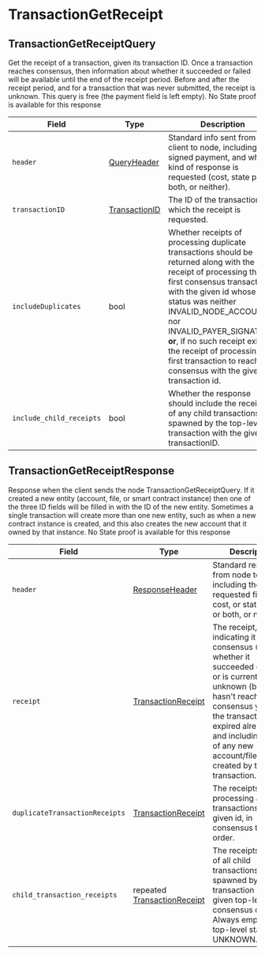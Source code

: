 # TransactionGetReceipt

## TransactionGetReceiptQuery

Get the receipt of a transaction, given its transaction ID. Once a transaction reaches consensus, then information about whether it succeeded or failed will be available until the end of the receipt period. Before and after the receipt period, and for a transaction that was never submitted, the receipt is unknown. This query is free (the payment field is left empty). No State proof is available for this response

| Field                    | Type                                             | Description                                                                                                                                                                                                                                                                                                                                                                         |
| ------------------------ | ------------------------------------------------ | ----------------------------------------------------------------------------------------------------------------------------------------------------------------------------------------------------------------------------------------------------------------------------------------------------------------------------------------------------------------------------------- |
| `header`                 | [QueryHeader](queryheader.md)                    | Standard info sent from client to node, including the signed payment, and what kind of response is requested (cost, state proof, both, or neither).                                                                                                                                                                                                                                 |
| `transactionID`          | [TransactionID](../basic-types/transactionid.md) | The ID of the transaction for which the receipt is requested.                                                                                                                                                                                                                                                                                                                       |
| `includeDuplicates`      | bool                                             | Whether receipts of processing duplicate transactions should be returned along with the receipt of processing the first consensus transaction with the given id whose status was neither INVALID\_NODE\_ACCOUNT nor INVALID\_PAYER\_SIGNATURE; **or**, if no such receipt exists, the receipt of processing the first transaction to reach consensus with the given transaction id. |
| `include_child_receipts` | bool                                             | Whether the response should include the receipts of any child transactions spawned by the top-level transaction with the given transactionID.                                                                                                                                                                                                                                       |

## TransactionGetReceiptResponse

Response when the client sends the node TransactionGetReceiptQuery. If it created a new entity (account, file, or smart contract instance) then one of the three ID fields will be filled in with the ID of the new entity. Sometimes a single transaction will create more than one new entity, such as when a new contract instance is created, and this also creates the new account that it owned by that instance. No State proof is available for this response

| Field                          | Type                                                    | Description                                                                                                                                                                                                                                                                     |
| ------------------------------ | ------------------------------------------------------- | ------------------------------------------------------------------------------------------------------------------------------------------------------------------------------------------------------------------------------------------------------------------------------- |
| `header`                       | [ResponseHeader](responseheader.md)                     | Standard response from node to client, including the requested fields: cost, or state proof, or both, or neither                                                                                                                                                                |
| `receipt`                      | [TransactionReceipt](transactionreceipt.md)             | The receipt, indicating it reached consensus (and whether it succeeded or failed) or is currently unknown (because it hasn't reached consensus yet, or the transaction has expired already), and including the ID of any new account/file/instance created by that transaction. |
| `duplicateTransactionReceipts` | [TransactionReceipt](transactiongetreceipt.md)          | The receipts of processing all transactions with the given id, in consensus time order.                                                                                                                                                                                         |
| `child_transaction_receipts`   | repeated [TransactionReceipt](transactiongetreceipt.md) | The receipts (if any) of all child transactions spawned by the transaction with the given top-level id, in consensus order. Always empty if the top-level status is UNKNOWN.                                                                                                    |
